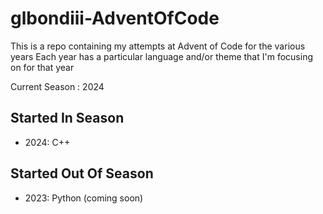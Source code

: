 # glbondiii-AdventOfCode

This is a repo containing my attempts at Advent of Code for the various years 
Each year has a particular language and/or theme that I'm focusing on for 
that year 

Current Season : 2024

## Started In Season
* 2024: C++

## Started Out Of Season
* 2023: Python (coming soon)
